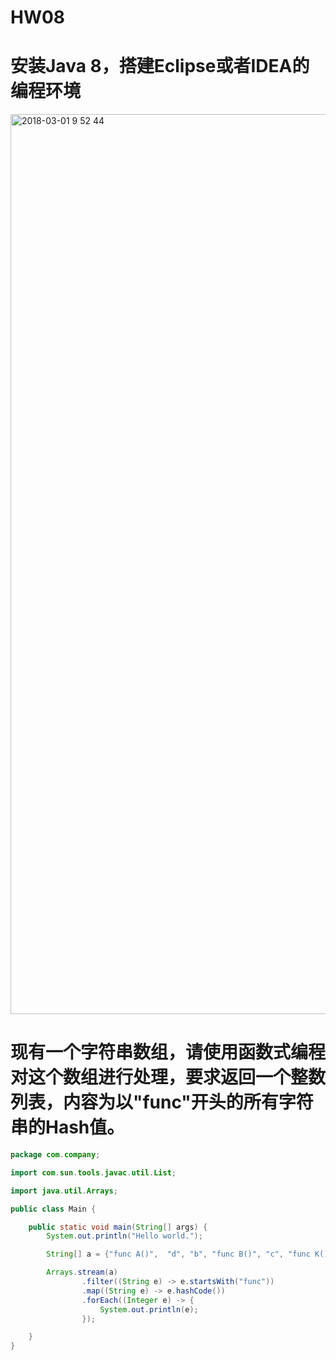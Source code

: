 # HW08


# 安装Java 8，搭建Eclipse或者IDEA的编程环境


<img width="1440" alt="2018-03-01 9 52 44" src="https://user-images.githubusercontent.com/4426319/36848068-18943576-1d9b-11e8-8e70-78184d69d07d.png">


# 现有一个字符串数组，请使用函数式编程对这个数组进行处理，要求返回一个整数列表，内容为以\"func\"开头的所有字符串的Hash值。

```java
package com.company;

import com.sun.tools.javac.util.List;

import java.util.Arrays;

public class Main {

    public static void main(String[] args) {
        System.out.println("Hello world.");

        String[] a = {"func A()",  "d", "b", "func B()", "c", "func K()", "func A()", "C func()", "func-dfas"};

        Arrays.stream(a)
                .filter((String e) -> e.startsWith("func"))
                .map((String e) -> e.hashCode())
                .forEach((Integer e) -> {
                    System.out.println(e);
                });

    }
}
```
